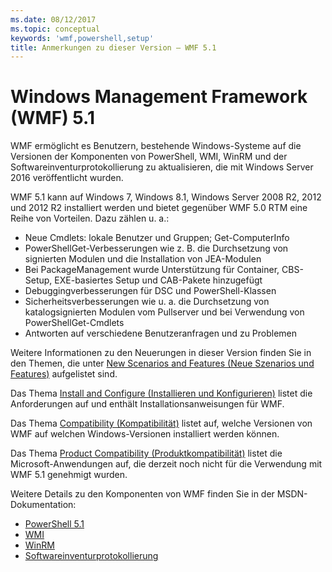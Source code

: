 ```yaml
---
ms.date: 08/12/2017
ms.topic: conceptual
keywords: 'wmf,powershell,setup'
title: Anmerkungen zu dieser Version – WMF 5.1
---
```


# <a name="windows-management-framework-wmf-51"></a>Windows Management Framework (WMF) 5.1

WMF ermöglicht es Benutzern, bestehende Windows-Systeme auf die Versionen der Komponenten von PowerShell, WMI, WinRM und der Softwareinventurprotokollierung zu aktualisieren, die mit Windows Server 2016 veröffentlicht wurden.

WMF 5.1 kann auf Windows 7, Windows 8.1, Windows Server 2008 R2, 2012 und 2012 R2 installiert werden und bietet gegenüber WMF 5.0 RTM eine Reihe von Vorteilen. Dazu zählen u. a.:

- Neue Cmdlets: lokale Benutzer und Gruppen; Get-ComputerInfo
- PowerShellGet-Verbesserungen wie z. B. die Durchsetzung von signierten Modulen und die Installation von JEA-Modulen
- Bei PackageManagement wurde Unterstützung für Container, CBS-Setup, EXE-basiertes Setup und CAB-Pakete hinzugefügt
- Debuggingverbesserungen für DSC und PowerShell-Klassen
- Sicherheitsverbesserungen wie u. a. die Durchsetzung von katalogsignierten Modulen vom Pullserver und bei Verwendung von PowerShellGet-Cmdlets
- Antworten auf verschiedene Benutzeranfragen und zu Problemen

Weitere Informationen zu den Neuerungen in dieser Version finden Sie in den Themen, die unter [New Scenarios and Features (Neue Szenarios und Features)](https://docs.microsoft.com/powershell/wmf/5.1/scenarios-features) aufgelistet sind.

Das Thema [Install and Configure (Installieren und Konfigurieren)](https://docs.microsoft.com/powershell/wmf/5.1/install-configure) listet die Anforderungen auf und enthält Installationsanweisungen für WMF.

Das Thema [Compatibility (Kompatibilität)](https://docs.microsoft.com/powershell/wmf/5.1/compatibility) listet auf, welche Versionen von WMF auf welchen Windows-Versionen installiert werden können.

Das Thema [Product Compatibility (Produktkompatibilität)](https://docs.microsoft.com/powershell/wmf/5.1/productincompat) listet die Microsoft-Anwendungen auf, die derzeit noch nicht für die Verwendung mit WMF 5.1 genehmigt wurden.

Weitere Details zu den Komponenten von WMF finden Sie in der MSDN-Dokumentation:

- [PowerShell 5.1](https://docs.microsoft.com/powershell/)
- [WMI](https://msdn.microsoft.com/library/jj152383(v=vs.85).aspx)
- [WinRM](https://msdn.microsoft.com/library/aa384426(v=vs.85).aspx)
- [Softwareinventurprotokollierung](https://technet.microsoft.com/library/dn383584(v=ws.11).aspx)
